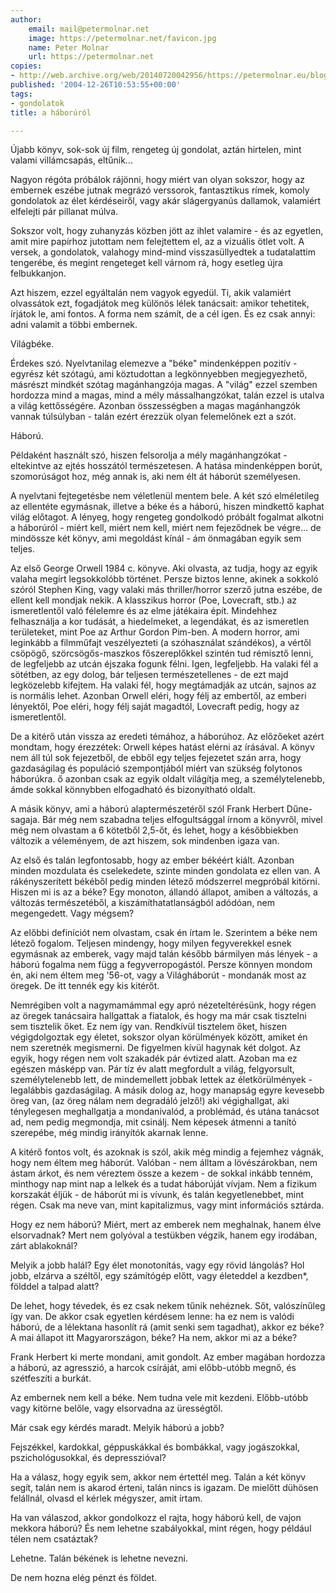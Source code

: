 ```yaml
---
author:
    email: mail@petermolnar.net
    image: https://petermolnar.net/favicon.jpg
    name: Peter Molnar
    url: https://petermolnar.net
copies:
- http://web.archive.org/web/20140720042956/https://petermolnar.eu/blog/haborurol/
published: '2004-12-26T10:53:55+00:00'
tags:
- gondolatok
title: a háborúról

---
```


Újabb könyv, sok-sok új film, rengeteg új gondolat, aztán hirtelen, mint
valami villámcsapás, eltűnik...

Nagyon régóta próbálok rájönni, hogy miért van olyan sokszor, hogy az
embernek eszébe jutnak megrázó verssorok, fantasztikus rímek, komoly
gondolatok az élet kérdéseiről, vagy akár slágergyanús dallamok,
valamiért elfelejti pár pillanat múlva.

Sokszor volt, hogy zuhanyzás közben jött az ihlet valamire - és az
egyetlen, amit mire papírhoz jutottam nem felejtettem el, az a vizuális
ötlet volt. A versek, a gondolatok, valahogy mind-mind visszasüllyedtek
a tudatalattim tengerébe, és megint rengeteget kell várnom rá, hogy
esetleg újra felbukkanjon.

Azt hiszem, ezzel egyáltalán nem vagyok egyedül. Ti, akik valamiért
olvassátok ezt, fogadjátok meg különös lélek tanácsait: amikor
tehetitek, írjátok le, ami fontos. A forma nem számít, de a cél igen. És
ez csak annyi: adni valamit a többi embernek.

Világbéke.

Érdekes szó. Nyelvtanilag elemezve a "béke" mindenképpen pozitív -
egyrész két szótagú, ami köztudottan a legkönnyebben megjegyezhető,
másrészt mindkét szótag magánhangzója magas. A "világ" ezzel szemben
hordozza mind a magas, mind a mély mássalhangzókat, talán ezzel is
utalva a világ kettősségére. Azonban összességben a magas magánhangzók
vannak túlsúlyban - talán ezért érezzük olyan felemelőnek ezt a szót.

Háború.

Példaként használt szó, hiszen felsorolja a mély magánhangzókat -
eltekintve az ejtés hosszától természetesen. A hatása mindenképpen
borút, szomorúságot hoz, még annak is, aki nem élt át háborút
személyesen.

A nyelvtani fejtegetésbe nem véletlenül mentem bele. A két szó
elméletileg az ellentéte egymásnak, illetve a béke és a háború, hiszen
mindkettő kaphat világ előtagot. A lényeg, hogy rengeteg gondolkodó
próbált fogalmat alkotni a háborúról - miért kell, miért nem kell, miért
nem fejeződnek be végre... de mindössze két könyv, ami megoldást kínál -
ám önmagában egyik sem teljes.

Az első George Orwell 1984 c. könyve. Aki olvasta, az tudja, hogy az
egyik valaha megírt legsokkolóbb történet. Persze biztos lenne, akinek a
sokkoló szóról Stephen King, vagy valaki más thriller/horror szerző
jutna eszébe, de ellent kell mondjak nekik. A klasszikus horror (Poe,
Lovecraft, stb.) az ismeretlentől való félelemre és az elme játékaira
épít. Mindehhez felhasználja a kor tudását, a hiedelmeket, a legendákat,
és az ismeretlen területeket, mint Poe az Arthur Gordon Pim-ben. A
modern horror, ami leginkább a filmműfajt veszélyezteti (a szóhasználat
szándékos), a vértől csöpögő, szörcsögős-maszkos főszereplőkkel szintén
tud rémisztő lenni, de legfeljebb az utcán éjszaka fogunk félni. Igen,
legfeljebb. Ha valaki fél a sötétben, az egy dolog, bár teljesen
természetellenes - de ezt majd legközelebb kifejtem. Ha valaki fél, hogy
megtámadják az utcán, sajnos az is normális lehet. Azonban Orwell eléri,
hogy félj az embertől, az emberi lényektől, Poe eléri, hogy félj saját
magadtól, Lovecraft pedig, hogy az ismeretlentől.

De a kitérő után vissza az eredeti témához, a háborúhoz. Az előzőeket
azért mondtam, hogy érezzétek: Orwell képes hatást elérni az írásával. A
könyv nem áll túl sok fejezetből, de ebből egy teljes fejezetet szán
arra, hogy gazdaságilag és populáció szempontjából miért van szükség
folytonos háborúkra. ő azonban csak az egyik oldalt világítja meg, a
személytelenebb, ámde sokkal könnybben elfogadható és bizonyítható
oldalt.

A másik könyv, ami a háború alaptermészetéről szól Frank Herbert
Dűne-sagaja. Bár még nem szabadna teljes elfogultsággal írnom a
könyvről, mivel még nem olvastam a 6 kötetből 2,5-őt, és lehet, hogy a
későbbiekben változik a véleményem, de azt hiszem, sok mindenben igaza
van.

Az első és talán legfontosabb, hogy az ember békéért kiált. Azonban
minden mozdulata és cselekedete, szinte minden gondolata ez ellen van. A
rákényszerített békéből pedig minden létező módszerrel megpróbál
kitörni. Hiszen mi is az a béke? Egy monoton, állandó állapot, amiben a
változás, a változás természetéből, a kiszámíthatatlanságból adódóan,
nem megengedett. Vagy mégsem?

Az előbbi definíciót nem olvastam, csak én írtam le. Szerintem a béke
nem létező fogalom. Teljesen mindengy, hogy milyen fegyverekkel esnek
egymásnak az emberek, vagy majd talán később bármilyen más lények - a
háború fogalma nem függ a fegyverropogástól. Persze könnyen mondom én,
aki nem éltem meg '56-ot, vagy a Világháborút - mondanák most az öregek.
De itt tennék egy kis kitérőt.

Nemrégiben volt a nagymamámmal egy apró nézeteltérésünk, hogy régen az
öregek tanácsaira hallgattak a fiatalok, és hogy ma már csak tisztelni
sem tisztelik őket. Ez nem így van. Rendkívül tisztelem őket, hiszen
végigdolgoztak egy életet, sokszor olyan körülmények között, amiket én
nem szeretnék megismerni. De figyelmen kívül hagynak két dolgot. Az
egyik, hogy régen nem volt szakadék pár évtized alatt. Azoban ma ez
egészen másképp van. Pár tíz év alatt megfordult a világ, felgyorsult,
személytelenebb lett, de mindemellett jobbak lettek az életkörülmények -
legalábbis gazdaságilag. A másik dolog az, hogy manapság egyre kevesebb
öreg van, (az öreg nálam nem degradáló jelző!) aki végighallgat, aki
ténylegesen meghallgatja a mondanivalód, a problémád, és utána tanácsot
ad, nem pedig megmondja, mit csinálj. Nem képesek átmenni a tanító
szerepébe, még mindig irányítók akarnak lenne.

A kitérő fontos volt, és azoknak is szól, akik még mindig a fejemhez
vágnák, hogy nem éltem meg háborút. Valóban - nem álltam a
lövészárokban, nem ástam árkot, és nem véreztem össze a kezem - de
sokkal inkább tenném, minthogy nap mint nap a lelkek és a tudat
háborúját vívjam. Nem a fizikum korszakát éljük - de háborút mi is
vívunk, és talán kegyetlenebbet, mint régen. Csak ma neve van, mint
kapitalizmus, vagy mint információs sztárda.

Hogy ez nem háború? Miért, mert az emberek nem meghalnak, hanem élve
elsorvadnak? Mert nem golyóval a testükben végzik, hanem egy irodában,
zárt ablakoknál?

Melyik a jobb halál? Egy élet monotonítás, vagy egy rövid lángolás? Hol
jobb, elzárva a széltől, egy számítógép előtt, vagy életeddel a
kezdben\*, földdel a talpad alatt?

De lehet, hogy tévedek, és ez csak nekem tűnik nehéznek. Sőt,
valószínűleg így van. De akkor csak egyetlen kérdésem lenne: ha ez nem
is valódi háború, de a lélektana hasonlít rá (amit senki sem tagadhat),
akkor ez béke? A mai állapot itt Magyarországon, béke? Ha nem, akkor mi
az a béke?

Frank Herbert ki merte mondani, amit gondolt. Az ember magában hordozza
a háború, az agresszió, a harcok csíráját, ami előbb-utóbb megnő, és
szétfeszíti a burkát.

Az embernek nem kell a béke. Nem tudna vele mit kezdeni. Előbb-utóbb
vagy kitörne belőle, vagy elsorvadna az ürességtől.

Már csak egy kérdés maradt. Melyik háború a jobb?

Fejszékkel, kardokkal, géppuskákkal és bombákkal, vagy jogászokkal,
pszichológusokkal, és depresszióval?

Ha a válasz, hogy egyik sem, akkor nem értettél meg. Talán a két könyv
segít, talán nem is akarod érteni, talán nincs is igazam. De mielőtt
dühösen felállnál, olvasd el kérlek mégyszer, amit írtam.

Ha van válaszod, akkor gondolkozz el rajta, hogy háború kell, de vajon
mekkora háború? És nem lehetne szabályokkal, mint régen, hogy például
télen nem csatáztak?

Lehetne. Talán békének is lehetne nevezni.

De nem hozna elég pénzt és földet.